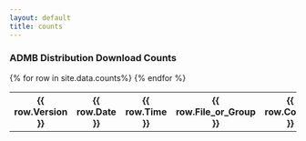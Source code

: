 ```yaml
---
layout: default
title: counts
---
```


<h3>ADMB Distribution Download Counts</h3>
<table class="js-csv-data csv-data js-file-line-container">
{% for row in site.data.counts%}
<tr>
  <th>{{ row.Version }}</th>
  <th>{{ row.Date }}</th>
  <th>{{ row.Time }}</th>
  <th>{{ row.File_or_Group }}</th>
  <th>{{ row.Counts }}</th>
</tr>
{% endfor %}
</table>
